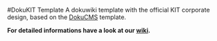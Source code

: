 #DokuKIT Template
A dokuwiki template with the official KIT corporate design, based on the [DokuCMS](http://www.tuhh.de/~psvkv/dokucms/index.html) template.
  
**For detailed informations have a look at our [wiki](../../wiki).**
